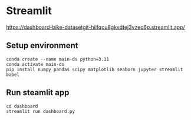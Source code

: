 # Streamlit
https://dashboard-bike-datasetgit-hilfqcu8gkvdtej3vzeo6p.streamlit.app/

## Setup environment
```
conda create --name main-ds python=3.11
conda activate main-ds
pip install numpy pandas scipy matplotlib seaborn jupyter streamlit babel
```

## Run steamlit app
```
cd dashboard
streamlit run dashboard.py
```
